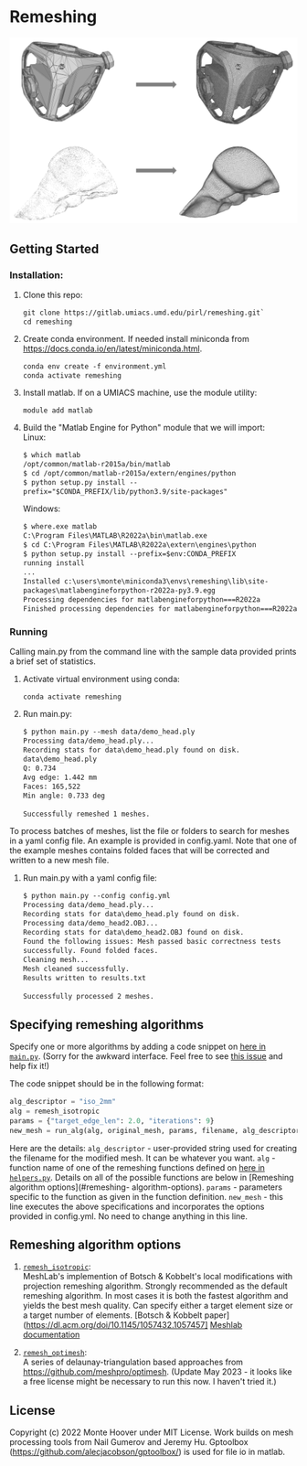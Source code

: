 # Remeshing

![](docs/images/remeshed_examples.png)

## Getting Started

### Installation:

1. Clone this repo:
    ```
    git clone https://gitlab.umiacs.umd.edu/pirl/remeshing.git`
    cd remeshing
    ```
2. Create conda environment. If needed install miniconda from https://docs.conda.io/en/latest/miniconda.html.
    ```
    conda env create -f environment.yml
    conda activate remeshing
    ```
3. Install matlab. If on a UMIACS machine, use the module utility:
    ```
    module add matlab
    ```
4. Build the "Matlab Engine for Python" module that we will import:  
    Linux:  
    ```
    $ which matlab
    /opt/common/matlab-r2015a/bin/matlab
    $ cd /opt/common/matlab-r2015a/extern/engines/python
    $ python setup.py install --prefix="$CONDA_PREFIX/lib/python3.9/site-packages"
    ```
    Windows:  
    ```
    $ where.exe matlab
    C:\Program Files\MATLAB\R2022a\bin\matlab.exe
    $ cd C:\Program Files\MATLAB\R2022a\extern\engines\python
    $ python setup.py install --prefix=$env:CONDA_PREFIX
    running install
    ...
    Installed c:\users\monte\miniconda3\envs\remeshing\lib\site-packages\matlabengineforpython-r2022a-py3.9.egg
    Processing dependencies for matlabengineforpython===R2022a
    Finished processing dependencies for matlabengineforpython===R2022a
    ```
### Running

Calling main.py from the command line with the sample data provided prints a brief set of statistics.
1. Activate virtual environment using conda:
   ```
   conda activate remeshing
   ```
2. Run main.py:
    ```
    $ python main.py --mesh data/demo_head.ply
    Processing data/demo_head.ply...
    Recording stats for data\demo_head.ply found on disk.
    data\demo_head.ply
    Q: 0.734
    Avg edge: 1.442 mm
    Faces: 165,522
    Min angle: 0.733 deg

    Successfully remeshed 1 meshes.
    ```

To process batches of meshes, list the file or folders to search for meshes in a yaml config file. An example is provided in config.yaml. Note that one of the example meshes contains folded faces that will be corrected and written to a new mesh file.
1. Run main.py with a yaml config file:
    ```
    $ python main.py --config config.yml 
    Processing data/demo_head.ply...
    Recording stats for data\demo_head.ply found on disk.
    Processing data/demo_head2.OBJ...
    Recording stats for data\demo_head2.OBJ found on disk.
    Found the following issues: Mesh passed basic correctness tests successfully. Found folded faces.
    Cleaning mesh...
    Mesh cleaned successfully.
    Results written to results.txt

    Successfully processed 2 meshes.
    ```

## Specifying remeshing algorithms

Specify one or more algorithms by adding a code snippet on [here in `main.py`](https://github.com/montehoover/remeshing/blob/2a9a7e5627c9e8f84a86192e89ab37f4076ab59c/main.py#L36). (Sorry for the awkward interface. Feel free to see [this issue](https://github.com/montehoover/remeshing/issues/2) and help fix it!)

The code snippet should be in the following format:

```python
alg_descriptor = "iso_2mm"
alg = remesh_isotropic
params = {"target_edge_len": 2.0, "iterations": 9}
new_mesh = run_alg(alg, original_mesh, params, filename, alg_descriptor, results_file, plot_flag, rerun_flag, bem_flag)
```

Here are the details:
`alg_descriptor` - user-provided string used for creating the filename for the modified mesh. It can be whatever you want.
`alg` - function name of one of the remeshing functions defined on [here in `helpers.py`](https://github.com/montehoover/remeshing/blob/2a9a7e5627c9e8f84a86192e89ab37f4076ab59c/src/python/helpers.py#L628). Details on all of the possible functions are below in [Remeshing algorithm options](#remeshing- algorithm-options).
`params` - parameters specific to the function as given in the function definition.
`new_mesh` - this line executes the above specifications and incorporates the options provided in config.yml. No need to change anything in this line.

## Remeshing algorithm options
1. [`remesh_isotropic`](https://github.com/montehoover/remeshing/blob/2a9a7e5627c9e8f84a86192e89ab37f4076ab59c/src/python/helpers.py#L629):  
MeshLab's implemention of Botsch & Kobbelt's local modifications with projection remeshing algorithm. Strongly recommended as the default remeshing algorithm. In most cases it is both the fastest algorithm and yields the best mesh quality. Can specify either a target element size or a target number of elements. [Botsch & Kobbelt paper](https://dl.acm.org/doi/10.1145/1057432.1057457] [Meshlab documentation](https://pymeshlab.readthedocs.io/en/latest/filter_list.html?highlight=isotropic#meshing_isotropic_explicit_remeshing)

2. [`remesh_optimesh`](https://github.com/montehoover/remeshing/blob/2a9a7e5627c9e8f84a86192e89ab37f4076ab59c/src/python/helpers.py#L681):  
A series of delaunay-triangulation based approaches from https://github.com/meshpro/optimesh. (Update May 2023 - it looks like a free license might be necessary to run this now. I haven't tried it.)

## License

Copyright (c) 2022 Monte Hoover under MIT License. Work builds on mesh processing tools from Nail Gumerov and Jeremy Hu. Gptoolbox (https://github.com/alecjacobson/gptoolbox/) is used for file io in matlab.
